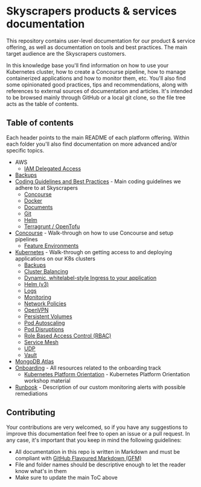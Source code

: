 # Skyscrapers products & services documentation

This repository contains user-level documentation for our product & service offering, as well as documentation on tools and best practices. The main target audience are the Skyscrapers customers.

In this knowledge base you'll find information on how to use your Kubernetes cluster, how to create a Concourse pipeline, how to manage containerized applications and how to monitor them, etc. You'll also find some opinionated good practices, tips and recommendations, along with references to external sources of documentation and articles. It's intended to be browsed mainly through GitHub or a local git clone, so the file tree acts as the table of contents.

## Table of contents

Each header points to the main README of each platform offering. Within each folder you'll also find documentation on more advanced and/or specific topics.

- AWS
  - [IAM Delegated Access](aws/iam_delegated_access.md)
- [Backups](backups.md)
- [Coding Guidelines and Best Practices](coding_guidelines/README.md) - Main coding guidelines we adhere to at Skyscrapers
  - [Concourse](coding_guidelines/concourse.md)
  - [Docker](coding_guidelines/docker.md)
  - [Documents](coding_guidelines/documents.md)
  - [Git](coding_guidelines/git.md)
  - [Helm](coding_guidelines/helm.md)
  - [Terragrunt / OpenTofu](coding_guidelines/terragrunt.md)
- [Concourse](Concourse/README.md) - Walk-through on how to use Concourse and setup pipelines
  - [Feature Environments](Concourse/feature_environments.md)
- [Kubernetes](kubernetes/README.md) - Walk-through on getting access to and deploying applications on our K8s clusters
  - [Backups](kubernetes/backups.md)
  - [Cluster Balancing](kubernetes/cluster_balancing.md)
  - [Dynamic, whitelabel-style Ingress to your application](kubernetes/create_ingress_via_api.md)
  - [Helm (v3)](kubernetes/helm.md)
  - [Logs](kubernetes/logging.md)
  - [Monitoring](kubernetes/monitoring.md)
  - [Network Policies](kubernetes/network_policies.md)
  - [OpenVPN](kubernetes/openvpn.md)
  - [Persistent Volumes](kubernetes/persistent_volumes.md)
  - [Pod Autoscaling](kubernetes/pod_autoscaling.md)
  - [Pod Disruptions](kubernetes/pod_disruptions.md)
  - [Role Based Access Control (RBAC)](kubernetes/RBAC.md)
  - [Service Mesh](kubernetes/service_mesh.md)
  - [UDP](kubernetes/udp.md)
  - [Vault](kubernetes/vault.md)
- [MongoDB Atlas](mongodb_atlas/README.md)
- [Onboarding](onboarding/README.md) - All resources related to the onboarding track
  - [Kubernetes Platform Orientation](onboarding/orientation.md) - Kubernetes Platform Orientation workshop material
- [Runbook](runbook.md) - Description of our custom monitoring alerts with possible remediations

## Contributing

Your contributions are very welcomed, so if you have any suggestions to improve this documentation feel free to open an issue or a pull request. In any case, it's important that you keep in mind the following guidelines:

- All documentation in this repo is written in Markdown and must be compliant with [GitHub Flavoured Markdown (GFM)](https://guides.github.com/features/mastering-markdown/#GitHub-flavored-markdown)
- File and folder names should be descriptive enough to let the reader know what's in them
- Make sure to update the main ToC above
